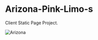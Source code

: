 # Arizona-Pink-Limo-s
Client Static Page Project.

![Arizona](https://user-images.githubusercontent.com/91140083/224638964-096bfe4a-0578-419d-90ce-aaec031e9ef7.png)
